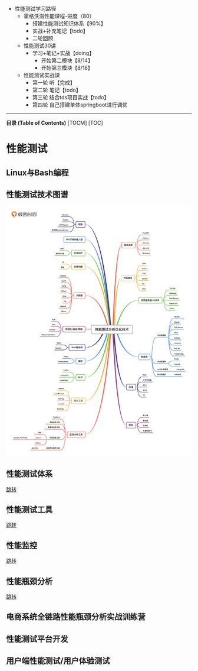 * 性能测试学习路径
  * 霍格沃滋性能课程-进度（80）
    * 搭建性能测试知识体系【90%】
    * 实战+补充笔记【todo】
    * 二轮回顾
  * 性能测试30讲
    * 学习+笔记+实战【doing】
      * 开始第二模块【8/14】
      * 开始第三模块【8/16】
  * 性能测试实战课
    * 第一轮 听【完成】
    * 第二轮 笔记【todo】
    * 第三轮 结合tds项目实战【todo】
    * 第四轮 自己搭建单体springboot进行调优
-----
**目录 (Table of Contents)**
[TOCM]
[TOC]
# 性能测试
## Linux与Bash编程
## 性能测试技术图谱
![](./images/性能测试技术图谱.webp)
## 性能测试体系
[跳转](./perf_test_system/README.md)
## 性能测试工具
[跳转](./perf_tool/README.md)
## 性能监控
[跳转](./perf_monitor/README.md)
## 性能瓶颈分析
[跳转](./perf_analysis/README.md)
## 电商系统全链路性能瓶颈分析实战训练营
## 性能测试平台开发
## 用户端性能测试/用户体验测试